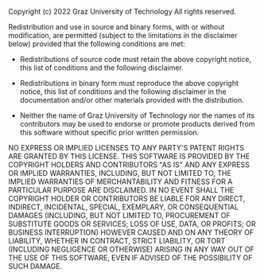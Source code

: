 Copyright (c) 2022 Graz University of Technology
All rights reserved.

Redistribution and use in source and binary forms, with or without modification, are permitted (subject to the limitations 
in the disclaimer below) provided that the following conditions are met:

* Redistributions of source code must retain the above copyright notice, this list of conditions and the following disclaimer.

* Redistributions in binary form must reproduce the above copyright notice, this list of conditions and the following disclaimer in the 
documentation and/or other materials provided with the distribution.

* Neither the name of Graz University of Technology nor the names of its contributors may be used to endorse or promote products derived 
from this software without specific prior written permission.

NO EXPRESS OR IMPLIED LICENSES TO ANY PARTY'S PATENT RIGHTS ARE GRANTED BY THIS LICENSE. THIS SOFTWARE IS PROVIDED BY THE COPYRIGHT HOLDERS 
AND CONTRIBUTORS "AS IS" AND ANY EXPRESS OR IMPLIED WARRANTIES, INCLUDING, BUT NOT LIMITED TO, THE IMPLIED WARRANTIES OF MERCHANTABILITY AND 
FITNESS FOR A PARTICULAR PURPOSE ARE DISCLAIMED. IN NO EVENT SHALL THE COPYRIGHT HOLDER OR CONTRIBUTORS BE LIABLE FOR ANY DIRECT, INDIRECT, 
INCIDENTAL, SPECIAL, EXEMPLARY, OR CONSEQUENTIAL DAMAGES (INCLUDING, BUT NOT LIMITED TO, PROCUREMENT OF SUBSTITUTE GOODS OR SERVICES; LOSS OF USE, 
DATA, OR PROFITS; OR BUSINESS INTERRUPTION) HOWEVER CAUSED AND ON ANY THEORY OF LIABILITY, WHETHER IN CONTRACT, STRICT LIABILITY, OR TORT 
(INCLUDING NEGLIGENCE OR OTHERWISE) ARISING IN ANY WAY OUT OF THE USE OF THIS SOFTWARE, EVEN IF ADVISED OF THE POSSIBILITY OF SUCH DAMAGE.